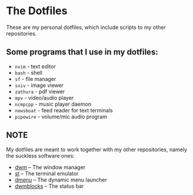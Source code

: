 # The Dotfiles
These are my personal dotfiles, which include scripts to my other repositories.

## Some programs that I use in my dotfiles:
- `nvim` - text editor
- `bash` - shell
- `sf` - file manager
- `sxiv` - image viewer
- `zathura` - pdf viewer
- `mpv` - video/audio player
- `ncmpcpp` - music player daemon
- `newsboat` - feed reader for text terminals
- `pipewire` - volume/mic audio program

## NOTE
My dotfiles are meant to work together with my other repositories, namely the
suckless software ones:
- [dwm](https://github.com/x1nigo/dwm) &ndash; The window manager
- [st](https://github.com/x1nigo/st) &ndash; The terminal emulator
- [dmenu](https://github.com/x1nigo/dmenu) &ndash; The dynamic menu launcher
- [dwmblocks](https://github.com/x1nigo/dwmblocks) &ndash; The status bar
